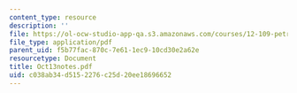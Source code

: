 ```yaml
---
content_type: resource
description: ''
file: https://ol-ocw-studio-app-qa.s3.amazonaws.com/courses/12-109-petrology-fall-2005/c038ab34d5152276c25d20ee18696652_Oct13notes.pdf
file_type: application/pdf
parent_uid: f5b77fac-870c-7e61-1ec9-10cd30e2a62e
resourcetype: Document
title: Oct13notes.pdf
uid: c038ab34-d515-2276-c25d-20ee18696652
---
```

